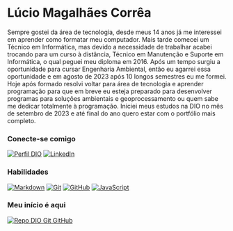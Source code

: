 # Lúcio Magalhães Corrêa
Sempre gostei da área de tecnologia, desde meus 14 anos já me interessei em aprender como formatar meu computador. 
Mais tarde comecei um Técnico em Informática, mas devido a necessidade de trabalhar acabei trocando para um curso à distância, Técnico em Manutenção e Suporte em Informática, o qual peguei meu diploma em 2016.
Após um tempo surgiu a oportunidade para cursar Engenharia Ambiental, então eu agarrei essa oportunidade e em agosto de 2023 após 10 longos semestres eu me formei. 
Hoje após formado resolvi voltar para área de tecnologia e aprender programação para que em breve eu esteja preparado para desenvolver programas para soluções ambientais e geoprocessamento ou quem sabe me dedicar totalmente à programação.
Iniciei meus estudos na DIO no mês de setembro de 2023 e até final do ano quero estar com o portfólio mais completo.

### Conecte-se comigo
[![Perfil DIO](https://img.shields.io/badge/-Meu%20Perfil%20na%20DIO-30A3DC?style=for-the-badge)](https://www.dio.me/users/lucio_24_07)
[![LinkedIn](https://img.shields.io/badge/-LinkedIn-000?style=for-the-badge&logo=linkedin&logoColor=30A3DC)](https://www.linkedin.com/in/luciomcorrea/)


### Habilidades
[![Markdown](https://img.shields.io/badge/Markdown-000?style=for-the-badge&logo=markdown)](https://www.markdownguide.org/getting-started/)
[![Git](https://img.shields.io/badge/Git-000?style=for-the-badge&logo=git&logoColor=E94D5F)](https://git-scm.com/doc) 
[![GitHub](https://img.shields.io/badge/GitHub-000?style=for-the-badge&logo=github&logoColor=30A3DC)](https://docs.github.com/)
[![JavaScript](https://upload.wikimedia.org/wikipedia/commons/thumb/9/99/Unofficial_JavaScript_logo_2.svg/260px-Unofficial_JavaScript_logo_2.svg.png)](https://developer.mozilla.org/en-US/docs/Web/JavaScript/Guide)

### Meu início é aqui
[![Repo DIO Git GitHub](https://github-readme-stats.vercel.app/api/pin/?username=elidianaandrade&repo=dio-lab-open-source&bg_color=000&border_color=30A3DC&show_icons=true&icon_color=30A3DC&title_color=E94D5F&text_color=FFF)](https://github.com/luciomcorrea/dio-lab-open-source)
